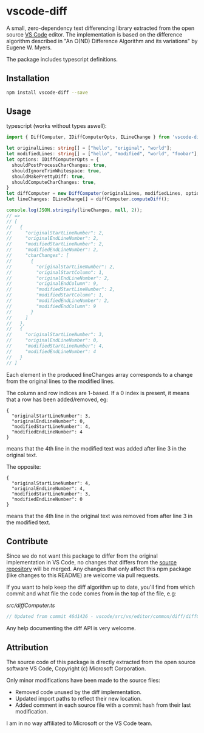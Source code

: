 # vscode-diff
A small, zero-dependency text differencing library extracted from the open source [VS Code](https://github.com/Microsoft/vscode) editor.
The implementation is based on the difference algorithm described in "An O(ND) Difference Algorithm and its variations" by Eugene W. Myers.

The package includes typescript definitions.
## Installation
```bash
npm install vscode-diff --save
```
## Usage
typescript (works without types aswell):
```typescript
import { DiffComputer, IDiffComputerOpts, ILineChange } from 'vscode-diff';

let originalLines: string[] = ["hello", "original", "world"];
let modifiedLines: string[] = ["hello", "modified", "world", "foobar"];
let options: IDiffComputerOpts = {
  shouldPostProcessCharChanges: true,
  shouldIgnoreTrimWhitespace: true,
  shouldMakePrettyDiff: true,
  shouldComputeCharChanges: true,
}
let diffComputer = new DiffComputer(originalLines, modifiedLines, options);
let lineChanges: ILineChange[] = diffComputer.computeDiff();

console.log(JSON.stringify(lineChanges, null, 2));
// =>
// [
//   {
//     "originalStartLineNumber": 2,
//     "originalEndLineNumber": 2,
//     "modifiedStartLineNumber": 2,
//     "modifiedEndLineNumber": 2,
//     "charChanges": [
//       {
//         "originalStartLineNumber": 2,
//         "originalStartColumn": 1,
//         "originalEndLineNumber": 2,
//         "originalEndColumn": 9,
//         "modifiedStartLineNumber": 2,
//         "modifiedStartColumn": 1,
//         "modifiedEndLineNumber": 2,
//         "modifiedEndColumn": 9
//       }
//     ]
//   },
//   {
//     "originalStartLineNumber": 3,
//     "originalEndLineNumber": 0,
//     "modifiedStartLineNumber": 4,
//     "modifiedEndLineNumber": 4
//   }
// ]
```
Each element in the produced lineChanges array corresponds to a change from the original lines to the modified lines.

The column and row indices are 1-based. If a 0 index is present, it means that a row has been added/removed, eg:
```
{
  "originalStartLineNumber": 3,
  "originalEndLineNumber": 0,
  "modifiedStartLineNumber": 4,
  "modifiedEndLineNumber": 4
}
```
means that the 4th line in the modified text was added after line 3 in the original text. 

The opposite:
```
{
  "originalStartLineNumber": 4,
  "originalEndLineNumber": 4,
  "modifiedStartLineNumber": 3,
  "modifiedEndLineNumber": 0
}
```
means that the 4th line in the original text was removed from after line 3 in the modified text.

## Contribute
Since we do not want this package to differ from the original implementation in VS Code, no changes that differs from the [source repository](https://github.com/Microsoft/vscode) will be merged. Any changes that only affect this npm package (like changes to this README) are welcome via pull requests. 

If you want to help keep the diff algorithm up to date, you'll find from which commit and what file the code comes from in the top of the file, e.g:

_src/diffComputer.ts_
```javascript
// Updated from commit 46d1426 - vscode/src/vs/editor/common/diff/diffComputer.ts
```

Any help documenting the diff API is very welcome.

## Attribution
The source code of this package is directly extracted from the open source software VS Code, Copyright (c) Microsoft Corporation.

Only minor modifications have been made to the source files:
* Removed code unused by the diff implementation.
* Updated import paths to reflect their new location.
* Added comment in each source file with a commit hash from their last modification.

I am in no way affiliated to Microsoft or the VS Code team.